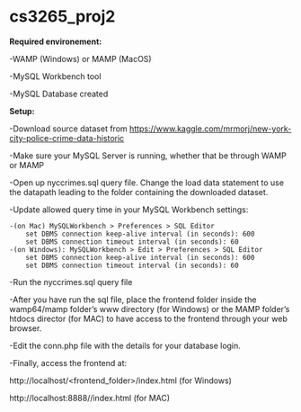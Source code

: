 # cs3265_proj2
**Required environement:**

  -WAMP (Windows) or MAMP (MacOS)
  
  -MySQL Workbench tool
  
  -MySQL Database created 
  
  
 **Setup:**
 
  -Download source dataset from https://www.kaggle.com/mrmorj/new-york-city-police-crime-data-historic 
  
  -Make sure your MySQL Server is running, whether that be through WAMP or MAMP 
  
  -Open up nyccrimes.sql query file. Change the load data statement to use the datapath leading to the folder containing the downloaded dataset. 
  
  -Update allowed query time in your MySQL Workbench settings:
  
    -(on Mac) MySQLWorkbench > Preferences > SQL Editor
        set DBMS connection keep-alive interval (in seconds): 600
        set DBMS connection timeout interval (in seconds): 60
    -(on Windows): MySQLWorkbench > Edit > Preferences > SQL Editor
        set DBMS connection keep-alive interval (in seconds): 600
        set DBMS connection timeout interval (in seconds): 60
        
-Run the nyccrimes.sql query file

-After you have run the sql file, place the frontend folder inside the wamp64/mamp folder’s www directory (for Windows) or the MAMP folder’s htdocs director (for MAC) to have access to the frontend through your web browser.  

-Edit the conn.php file with the details for your database login. 

-Finally, access the frontend at:

  http://localhost/<frontend_folder>/index.html (for Windows) 
  
  http://localhost:8888/<frontend folder>/index.html (for MAC) 
